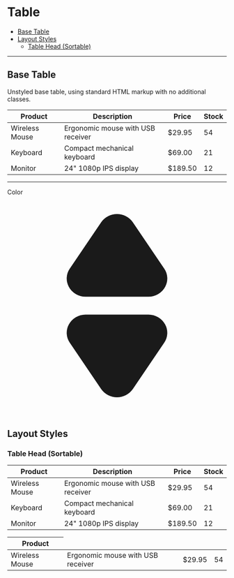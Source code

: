 # Table

- [Base Table](#base-table)
- [Layout Styles](#layout-styles)
    - [Table Head (Sortable)](#table-head-sortable)

---

## Base Table

Unstyled base table, using standard HTML markup with no additional classes.

<table>
    <thead>
        <tr>
            <th>Product</th>
            <th>Description</th>
            <th>Price</th>
            <th>Stock</th>
        </tr>
    </thead>
    <tbody>
        <tr>
            <td>Wireless Mouse</td>
            <td>Ergonomic mouse with USB receiver</td>
            <td>$29.95</td>
            <td>54</td>
        </tr>
        <tr>
            <td>Keyboard</td>
            <td>Compact mechanical keyboard</td>
            <td>$69.00</td>
            <td>21</td>
        </tr>
        <tr>
            <td>Monitor</td>
            <td>24" 1080p IPS display</td>
            <td>$189.50</td>
            <td>12</td>
        </tr>
    </tbody>
</table>

---

<th scope="col" class="px-6 py-3">
  <div class="flex items-center">
    Color
    <a href="#"><svg class="w-3 h-3 ms-1.5" aria-hidden="true" xmlns="http://www.w3.org/2000/svg" fill="currentColor" viewBox="0 0 24 24">
        <path d="M8.574 11.024h6.852a2.075 2.075 0 0 0 1.847-1.086 1.9 1.9 0 0 0-.11-1.986L13.736 2.9a2.122 2.122 0 0 0-3.472 0L6.837 7.952a1.9 1.9 0 0 0-.11 1.986 2.074 2.074 0 0 0 1.847 1.086Zm6.852 1.952H8.574a2.072 2.072 0 0 0-1.847 1.087 1.9 1.9 0 0 0 .11 1.985l3.426 5.05a2.123 2.123 0 0 0 3.472 0l3.427-5.05a1.9 1.9 0 0 0 .11-1.985 2.074 2.074 0 0 0-1.846-1.087Z" />
      </svg></a>
  </div>
</th>

## Layout Styles

### Table Head (Sortable)


<table>
    <thead>
        <tr>
            <th>Product</th>
            <th>Description</th>
            <th>Price</th>
            <th>Stock</th>
        </tr>
    </thead>
    <tbody>
        <tr>
            <td>Wireless Mouse</td>
            <td>Ergonomic mouse with USB receiver</td>
            <td>$29.95</td>
            <td>54</td>
        </tr>
        <tr>
            <td>Keyboard</td>
            <td>Compact mechanical keyboard</td>
            <td>$69.00</td>
            <td>21</td>
        </tr>
        <tr>
            <td>Monitor</td>
            <td>24" 1080p IPS display</td>
            <td>$189.50</td>
            <td>12</td>
        </tr>
    </tbody>
</table>

<table>
    <thead>
        <tr>
            <th>Product</th>
        </tr>
    </thead>
    <tbody>
        <tr>
            <td>Wireless Mouse</td>
            <td>Ergonomic mouse with USB receiver</td>
            <td>$29.95</td>
            <td>54</td>
        </tr>
    </tbody>
</table>
